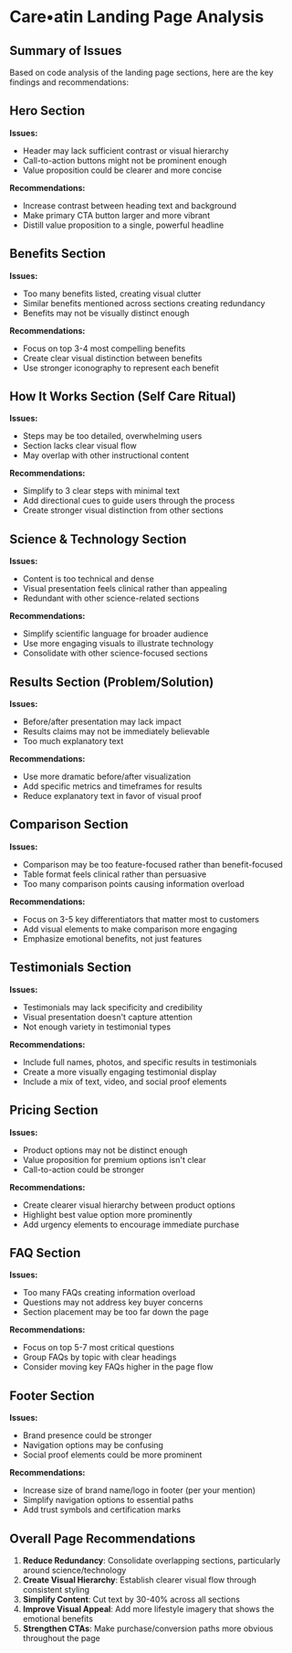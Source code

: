 # Care•atin Landing Page Analysis

## Summary of Issues
Based on code analysis of the landing page sections, here are the key findings and recommendations:

## Hero Section
**Issues:**
- Header may lack sufficient contrast or visual hierarchy
- Call-to-action buttons might not be prominent enough
- Value proposition could be clearer and more concise

**Recommendations:**
- Increase contrast between heading text and background
- Make primary CTA button larger and more vibrant
- Distill value proposition to a single, powerful headline

## Benefits Section
**Issues:**
- Too many benefits listed, creating visual clutter
- Similar benefits mentioned across sections creating redundancy
- Benefits may not be visually distinct enough

**Recommendations:**
- Focus on top 3-4 most compelling benefits
- Create clear visual distinction between benefits
- Use stronger iconography to represent each benefit

## How It Works Section (Self Care Ritual)
**Issues:**
- Steps may be too detailed, overwhelming users
- Section lacks clear visual flow
- May overlap with other instructional content

**Recommendations:**
- Simplify to 3 clear steps with minimal text
- Add directional cues to guide users through the process
- Create stronger visual distinction from other sections

## Science & Technology Section
**Issues:**
- Content is too technical and dense
- Visual presentation feels clinical rather than appealing
- Redundant with other science-related sections

**Recommendations:**
- Simplify scientific language for broader audience
- Use more engaging visuals to illustrate technology
- Consolidate with other science-focused sections

## Results Section (Problem/Solution)
**Issues:**
- Before/after presentation may lack impact
- Results claims may not be immediately believable
- Too much explanatory text

**Recommendations:**
- Use more dramatic before/after visualization
- Add specific metrics and timeframes for results
- Reduce explanatory text in favor of visual proof

## Comparison Section
**Issues:**
- Comparison may be too feature-focused rather than benefit-focused
- Table format feels clinical rather than persuasive
- Too many comparison points causing information overload

**Recommendations:**
- Focus on 3-5 key differentiators that matter most to customers
- Add visual elements to make comparison more engaging
- Emphasize emotional benefits, not just features

## Testimonials Section
**Issues:**
- Testimonials may lack specificity and credibility
- Visual presentation doesn't capture attention
- Not enough variety in testimonial types

**Recommendations:**
- Include full names, photos, and specific results in testimonials
- Create a more visually engaging testimonial display
- Include a mix of text, video, and social proof elements

## Pricing Section
**Issues:**
- Product options may not be distinct enough
- Value proposition for premium options isn't clear
- Call-to-action could be stronger

**Recommendations:**
- Create clearer visual hierarchy between product options
- Highlight best value option more prominently
- Add urgency elements to encourage immediate purchase

## FAQ Section
**Issues:**
- Too many FAQs creating information overload
- Questions may not address key buyer concerns
- Section placement may be too far down the page

**Recommendations:**
- Focus on top 5-7 most critical questions
- Group FAQs by topic with clear headings
- Consider moving key FAQs higher in the page flow

## Footer Section
**Issues:**
- Brand presence could be stronger
- Navigation options may be confusing
- Social proof elements could be more prominent

**Recommendations:**
- Increase size of brand name/logo in footer (per your mention)
- Simplify navigation options to essential paths
- Add trust symbols and certification marks

## Overall Page Recommendations
1. **Reduce Redundancy**: Consolidate overlapping sections, particularly around science/technology
2. **Create Visual Hierarchy**: Establish clearer visual flow through consistent styling
3. **Simplify Content**: Cut text by 30-40% across all sections
4. **Improve Visual Appeal**: Add more lifestyle imagery that shows the emotional benefits
5. **Strengthen CTAs**: Make purchase/conversion paths more obvious throughout the page
